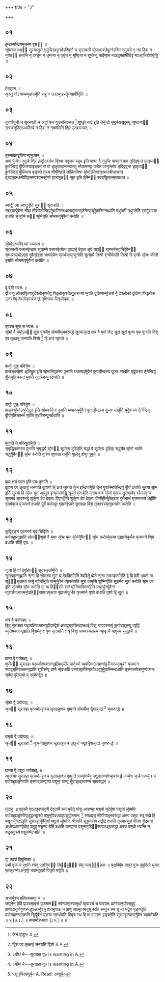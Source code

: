 +++
title = "३"

+++
## ०१
इ᳘न्द्रस्येन्द्रियम᳘न्नस्य र᳘सᳫं ॥  
सो᳘मस्य भक्षᳫं सु᳘रयासुरो न᳘मुचिरहरॗत्सोऽश्वि᳘नौ च स᳘रस्वतीं चो᳘पाधावछेपाॗनोऽस्मि न᳘मुचये न᳘ त्वा दि᳘वा न न᳘क्तᳫं हनानि न᳘ दण्डे᳘न न ध᳘न्वना न᳘ पृथे᳘न न᳘ मुष्टि᳘ना न शु᳘ष्केणॗ नार्द्रेणा᳘थ मऽइद᳘महार्षीदिदं᳘ मऽआ᳘जिहीर्षथे᳘ति᳟᳟ ॥  
## ०२
तेऽब्रुवन् ॥  
अ᳘स्तु नोऽत्राप्यथा᳘हरामे᳘ति सह᳘ न एतदथा᳘हरते᳘त्यब्रवीदि᳘ति ॥  
## ०३
ता᳘वश्वि᳘नौ च स᳘रस्वती च अपां᳘ फेनं व᳘ज्रमसिञ्चन्न [^1] शु᳘ष्कोॗ नार्द्र इ᳘ति तेने᳘न्द्रो न᳘मुचेरासुर᳘स्यॗ व्युष्टायाᳫं रा᳘त्रावनुदितऽआदित्ये न दि᳘वा न न᳘क्तमि᳘ति शि᳘र उ᳘दवासयत् ॥  

[^1]: फेनं व᳘जूम॰ A.

## ०४
त᳘स्मादेतदृ᳘षिणाभ्य᳘नूक्तम् ॥  
अपां फे᳘नेन न᳘मुचेः शि᳘र इन्द्रो᳘दवर्तयः वि᳘श्वा यद᳘जय स्पृ᳘ध इ᳘ति पाप्मा वै न᳘मुचिः पाप्मा᳘नं वाव त᳘द्द्विष᳘न्तं भ्रा᳘तृव्यᳫं हॗत्वेन्द्रियं᳘ वीॗर्यमस्यावृङ्क्त स यो भ्रा᳘तृव्यवान्त्स्यात्स᳘ सौत्रामण्या᳘ यजेत पाप्मा᳘नमेव त᳘द्द्विष᳘न्तं भ्रा᳘तृव्यᳫं हॗत्वेन्द्रियं᳘ वीॗर्यमस्य वृङ्क्ते त᳘स्य शीर्षं᳘श्छिन्ने᳘ लोहितमिश्रः सो᳘मोऽतिष्ठत्त᳘स्मादबीभत्सन्त त᳘ऽएत᳘दन्धसोर्विपा᳘नमपश्यन्त्सो᳘मो रा᳘जामृ᳘तᳫं सुत इ᳘ति ते᳘नैनᳫं स्वदयिॗत्वात्म᳘न्नदधत ॥  
## ०५
स्वाद्वीं᳘ त्वा स्वादुने᳘ति सु᳘राᳫं सं᳘दधाति ॥  
स्वद᳘यत्येॗवैनां तीव्रां᳘ तीव्रेणे᳘तीन्द्रिय᳘मेॗवास्मिन्दधात्यमृ᳘ताममृ᳘तेनेत्या᳘युरेॗवास्मिन्दधाति म᳘धुमतीं म᳘धुमते᳘ति र᳘समेॗवास्यां दधाति सृजा᳘मि सᳫं सो᳘मेने᳘ति सोमरूप᳘मेॗवैनां करोति ॥  
## ०६
सो᳘मोऽस्यश्वि᳘भ्यां पच्यस्व ॥  
स᳘रस्वत्यै पच्यस्वे᳘न्द्राय सुत्रा᳘म्णे पच्यस्वे᳘त्येता वा᳘ऽएतं᳘ देव᳘ता अ᳘ग्रे यज्ञᳫं स᳘मभरंस्ता᳘भिरेॗवैनᳫं स᳘म्भरत्य᳘थोऽएता᳘ एॗवैत᳘द्देव᳘ता भागधे᳘येन स᳘मर्धयत्या᳘सुनोति सुत्या᳘यै तिस्रो रा᳘त्रीर्वसति तिस्रो हि रा᳘त्रीः सो᳘मः क्रीतो व᳘सति सोमरूप᳘मेॗवैनां करोति ॥  
## ०७
द्वे᳘ वे᳘दी भवतः ॥  
द्वौ वाव᳘ लोकावि᳘त्याहुर्देवलोक᳘श्चैव᳘ पितृलोक᳘श्चेत्यु᳘त्तरान्या भ᳘वति द᳘क्षिणान्यो᳘त्तरो वै᳘ देवलोको द᳘क्षिणः पितृलोक उ᳘त्तरयैव᳘ देवलोक᳘मवरुन्द्धे द᳘क्षिणया पितृलोक᳟म् ॥  
## ०८
प᳘यश्च सु᳘रा च भवतः ॥  
सो᳘मो वै पयो᳘ऽन्नᳫं सु᳘रा प᳘यसैव᳘ सोमपीथ᳘मवरुन्द्धे सु᳘रयान्ना᳘द्यं क्षत्रं वै प᳘यो विट् सु᳘रा सु᳘रां पूत्वा प᳘यः पुनाति विश᳘ एव त᳘त्क्षत्रं᳘ जनयति विशो [^2] हि᳘ क्षत्रं जा᳘यते ॥  

[^2]: वि᳘श एव त᳘त्क्षत्रं᳘ जनयति वि᳘शो A.P.

## ०९
वायोः᳘ पूतः᳘ पवित्रे᳘ण ॥  
प्रत्यङ्क्सो᳘मो अ᳘तिद्रुत इ᳘ति सो᳘मातिपूतस्य पुनाति यथारूप᳘मेॗवैनं पुनाती᳘न्द्रस्य यु᳘ज्यः सखे᳘ति य᳘देॗवास्य ते᳘नेन्द्रियं᳘ वीॗर्यम᳘तिक्रान्तं भ᳘वति त᳘दस्मिन्पु᳘नर्दधाति ॥  
## १०
वायोः᳘ पूतः᳘ पवित्रे᳘ण ॥  
प्राङ्क्सो᳘मोऽअ᳘तिद्रुत इ᳘ति सोमवामि᳘नः पुनाति यथारूप᳘मेॗवैनं पुनाती᳘न्द्रस्य यु᳘ज्यः सखे᳘ति य᳘देॗवास्य ते᳘नेन्द्रियं᳘ वीॗर्यम᳘तिक्रान्तं भ᳘वति त᳘दस्मिन्पु᳘नर्दधाति ॥  
## ११
पुना᳘ति ते परिस्रु᳘तमि᳘ति ॥  
स᳘मृद्धिकामस्य पुनाति स᳘मृद्ध्यै सो᳘मᳫं सू᳘र्यस्य दुहिते᳘ति श्रद्धा वै सू᳘र्यस्य दुहिता᳘ श्रद्ध᳘यैष सो᳘मो भवति श्रद्ध᳘यैॗवैनᳫं सो᳘मं करोति वा᳘रेण श᳘श्वता तने᳘ति वा᳘लेनॗ ह्येषा᳘ पूय᳘ते ॥  
## १२
ब्र᳘ह्म क्षत्रं᳘ पवत इ᳘ति प᳘यः पुनाति ॥  
ब्र᳘ह्मण एव त᳘त्क्षत्रं᳘ जनयति ब्र᳘ह्मणो हि᳘ क्षत्रं जा᳘यते ते᳘ज इन्द्रियमि᳘ति ते᳘ज एॗवास्मिन्निन्द्रियं᳘ वीॗर्यं दधाति सु᳘रया सो᳘म इ᳘ति सु᳘रया हि सो᳘मः सुत आ᳘सुत इ᳘त्या᳘सताद्धि᳘ सूय᳘ते म᳘दाये᳘ति म᳘दाय वाव सो᳘मो म᳘दाय सु᳘रोभा᳘वेव᳘ सोममदं᳘ च सुरामदं चा᳘वरुन्द्धे शुक्रे᳘ण देव देव᳘ताः पिपृग्धी᳘ति शुक्रे᳘ण देव देव᳘ताः प्रीणीही᳘त्येॗवैत᳘दाह र᳘सेना᳘न्नं य᳘जमानाय धेही᳘ति र᳘समेवा᳘न्नं य᳘जमाने दधाति पू᳘र्वे पयोग्रहा᳘ गृह्यन्ते᳘ऽपरे सुराग्रहा वि᳘शं त᳘त्क्षत्रस्या᳘नुवर्त्मानं करोति ॥  
## १३
कुवि᳘दङ्ग य᳘वमन्तो य᳘वं चिदि᳘ति ॥  
पयोग्रहा᳘न्गृह्णाति सोमाᳫंश᳘वो वै य᳘वाः सो᳘मः प᳘यः सो᳘मेनैॗवैनᳫं सो᳘मं करोत्ये᳘कया गृह्णात्येकॗधैव य᳘जमाने श्रि᳘यं दधाति श्रीर्हि प᳘यः ॥  
## १४
ना᳘ना हि᳘ वां देव᳘हितᳫं स᳘दस्कृतमि᳘ति ॥  
सुराग्रहा᳘न्गृह्णाति ना᳘ना हि सो᳘मश्च सु᳘रा च देव᳘हितमि᳘ति देव᳘हितेॗ ह्येते ना᳘ना स᳘दस्कृतमि᳘ति द्वे हि वे᳘दी भ᳘वतो मा स᳘ᳫं᳘सृक्षाथां परमेॗ व्योमन्नि᳘ति पाप्म᳘नैॗवैनं व्या᳘वर्तयति सु᳘रा त्वम᳘सि शुष्मिणी᳘ति सु᳘रामेव सु᳘रां करोति सो᳘म एष इ᳘ति सो᳘ममेव सो᳘मं करोति मा᳘ मा हिᳫंसीः स्वां यो᳘निमाविशन्ती᳘ति यथा᳘योॗन्येॗवैनां व्या᳘वर्तयत्यात्मनो᳘ऽहिᳫंसायाऽए᳘कया गृह्णात्येकॗधैव य᳘जमाने य᳘शो दधाति य᳘शो हि᳘ सु᳘रा ॥  
## १५
क्षत्रं वै᳘ पयोग्रहाः᳟ ॥  
वि᳘ट् सुराग्रहा यद᳘व्यतिषक्तान्गृह्णीयाद्वि᳘शं क्षत्राद्व्य᳘वछिन्द्यात्क्षत्रं᳘ विशः᳘ पापवस्यसं᳘ कुर्याद्यज्ञ᳘स्यॗ व्यृद्धिं व्य᳘तिषक्तान्गृह्णाति वि᳘शमेव᳘ क्षत्रे᳘ण सं᳘दधाति क्षत्रं᳘ विशा᳘ पापवस्यसस्य व्या᳘वृत्त्यै यज्ञ᳘स्य स᳘मृद्ध्यै ॥  
## १६
प्राणा वै᳘ पयोग्रहाः᳟ ॥  
श᳘रीरᳫं सुराग्रहा यद᳘व्यतिषक्तान्गृह्णीयाछ᳘रीरं प्राणे᳘भ्यो व्य᳘वछिन्द्यात्प्राणांछ᳘रीरात्प्रमा᳘युको य᳘जमानः स्याद्व्य᳘तिषक्तान्गृह्णाति श᳘रीरमेव᳘ प्राणैः सं᳘दधाति प्राणाञ्छ᳘रीरेणा᳘थोऽआ᳘युरेॗवास्मिन्दधाति त᳘स्मात्सौत्रामॗण्येजानः स᳘र्वमा᳘युरेत्य᳘थो य᳘ एव᳘मेतद्वे᳘द ॥  
## १७
सो᳘मो वै᳘ पयोग्रहाः᳟ ॥  
अ᳘न्नᳫं सुराग्रहा य᳘त्पयोग्रहा᳘श्च सुराग्रहा᳘श्च गृह्य᳘न्ते सोमपीथं᳘ चैॗवान्ना᳘द्यं [^3] चा᳘वरुन्द्धे ॥  

[^3]: ०पीथं चै॰--सुराग्रहा य᳘० is wanting in A.

## १८
पश᳘वो वै᳘ पयोग्रहाः᳟ ॥  
अ᳘न्नᳫं सुराग्रहा [^4] य᳘त्पयोग्रहा᳘श्च सुराग्रहा᳘श्च गृह्य᳘न्ते पशूं᳘श्चैॗवान्ना᳘द्यं चा᳘वरुन्द्धे ॥ 

[^4]: ०पीथं चै॰--सुराग्रहा य᳘० is wanting in A.

## १९
ग्राम्या वै᳘ पश᳘वः पयोग्रहाः᳟ ॥  
आ᳘रण्याः सुराग्रहा य᳘त्पयोग्रहा᳘श्च सुराग्रहा᳘श्च गृह्य᳘न्ते ग्राम्यां᳘श्चैव᳘ पशू᳘नारण्यांश्चा᳘वरुन्द्धे ग्राम्ये᳘ण चा᳘न्नेनारण्ये᳘न च पयोग्रहा᳘ञ्छ्रीणाति त᳘स्माद्ग्राम्या᳘णां पशूनां᳘ ग्राम्यं᳘ चैॗवान्ना᳘द्यमारण्यं चा᳘वरुद्धम् ॥  
## २०
त᳘दाहुः ॥ 
एत᳘स्यै वा᳘ऽएत᳘दघला᳘यै देव᳘तायै रूपं य᳘देते᳘ घोरा᳘ आरण्याः᳘ पश᳘वो य᳘देते᳘षां पशूनां लो᳘मभिः पयोग्रहा᳘ञ्छ्रीणीया᳘द्रुद्र᳘स्याॗस्ये पशून᳘पिदध्याद᳘पशुर्य᳘जमानः [^5] स्याद्यन्न᳘ श्रीणीयाद᳘नवरुद्धा अस्य पश᳘वः स्यू रुद्रो हि᳘ पशूनामी᳘ष्टऽइ᳘ति सुराग्रहा᳘नेॗवैते᳘षां पशूनां लो᳘मभिः श्रीणाति सुरा᳘यामेव तद्रौ᳘द्रं दधाति त᳘स्मात्सु᳘रां पीत्वा रौ᳘द्रमना अ᳘थोऽआरण्ये᳘ष्वेव᳘ पशु᳘षु रुद्र᳘स्य हेतिं᳘ दधाति ग्राम्या᳘णां पशूनाम᳘हिᳫंसायाऽअ᳘वरुद्धा अस्य पश᳘वो भवन्ति न᳘ रुद्र᳘स्याॗस्ये पशू᳘नपिदधाति ॥  

[^5]: पशून᳘पिदपशुर्य᳘० A. Read: दपशुर्य᳘०

## २१
या᳘ व्याघ्रं वि᳘षूचिका ॥  
उभौ वृ᳘कं च र᳘क्षति श्येनं᳘ पतत्रि᳘णᳫं सिᳫंहॗᳫंॗ सेमं᳘ पात्व᳘ᳫं᳘हसः ॥ य᳘दापिपे᳘ष मात᳘रं पुत्रः प्र᳘मुदितो ध᳘यन् एतत्त᳘दग्नेऽअनृणो᳘ भवाम्य᳘हतौ पित᳘रौ मये᳘ति ॥  
## २२
अध्वर्यु᳘श्च प्रतिप्रस्थाता᳘ च ॥  
जघ᳘नेन वे᳘दिं प्रा᳘ञ्चमा᳘वृत्तं य᳘जमानᳫं श्येनपत्त्रा᳘भ्यामूर्ध्वं चा᳘वाञ्चं च पावयतः प्राणोदान᳘योस्त᳘द्रूपं᳘ प्राणोदाना᳘वेवा᳘वरुन्द्धऽऊर्ध्व᳘श्चॗ ह्ययम᳘वाङ् च प्राण᳘ आत्मा᳘नमनुसं᳘चरति सम्पृ᳘च स्थ सं᳘ मा भद्रे᳘ण पृङ्क्ते᳘ति पयोग्रहान्त्सं᳘मृशति श्रिॗयैॗवैनं य᳘शसा स᳘मर्धयति विपृ᳘च स्थ वि᳘ मा पाप्म᳘ना पृङ्क्ते᳘ति सुराग्रहा᳘न्पाप्म᳘नैॗवैनं व्या᳘वर्तयति ॥ ४ [७.३.] ॥ सप्तमोऽध्यायः [८१.] ॥ ॥
